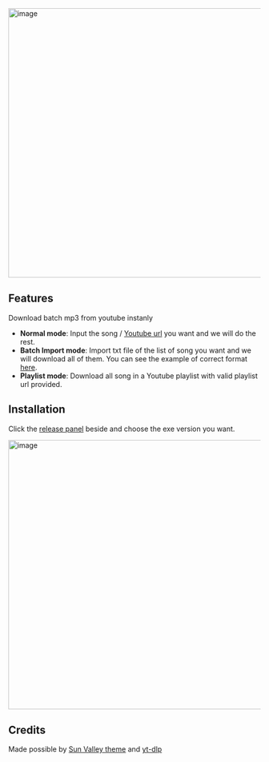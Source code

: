 <img width="539" alt="image" src="https://github.com/lmjaedentai/kaicheng-youtube/assets/63090071/9639ccfe-a692-4b08-b8eb-452fe8e1a86f">


## Features

 Download batch mp3 from youtube instanly
 
- **Normal mode**: Input the song / [Youtube url](https://youtu.be/QXP0XxAUztA) you want and we will do the rest.
- **Batch Import mode**: Import txt file of the list of song you want and we will download all of them. You can see the example of correct format [here](https://github.com/lmjaedentai/kaicheng-youtube/blob/v1.0/src/example.txt).
- **Playlist mode**: Download all song in a Youtube playlist with valid playlist url provided.

## Installation
Click the [release panel](https://github.com/lmjaedentai/kaicheng-youtube/releases) beside and choose the exe version you want.

<img width="539" alt="image" src="https://github.com/lmjaedentai/kaicheng-youtube/assets/63090071/d56b421b-4a42-4e17-8eb1-20d15882407b">


## Credits
Made possible by [Sun Valley theme](https://github.com/rdbende/Sun-Valley-ttk-theme) and [yt-dlp](https://github.com/yt-dlp)

